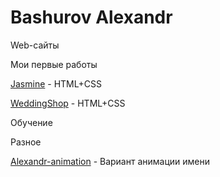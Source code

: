 

# Bashurov Alexandr

Web-сайты


Мои первые работы

[Jasmine](https://bashurov.github.io/Jasmine.loc/ "Jasmine") - HTML+CSS

[WeddingShop](https://bashurov.github.io/WeddingShop.loc/ "WeddingShop") - HTML+CSS

Обучение


Разное

[Alexandr-animation](https://bashurov.github.io/Alexandr-animation "Анимация имени") - Вариант анимации имени



